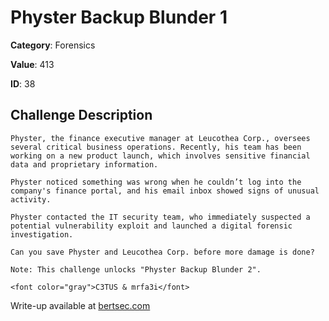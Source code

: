 # Physter Backup Blunder 1
**Category**: Forensics

**Value**: 413

**ID**: 38

## Challenge Description
```
Physter, the finance executive manager at Leucothea Corp., oversees several critical business operations. Recently, his team has been working on a new product launch, which involves sensitive financial data and proprietary information.

Physter noticed something was wrong when he couldn’t log into the company's finance portal, and his email inbox showed signs of unusual activity.

Physter contacted the IT security team, who immediately suspected a potential vulnerability exploit and launched a digital forensic investigation.

Can you save Physter and Leucothea Corp. before more damage is done?

Note: This challenge unlocks "Physter Backup Blunder 2".

<font color="gray">C3TUS & mrfa3i</font>
```

Write-up available at [bertsec.com](https://bertsec.com)
